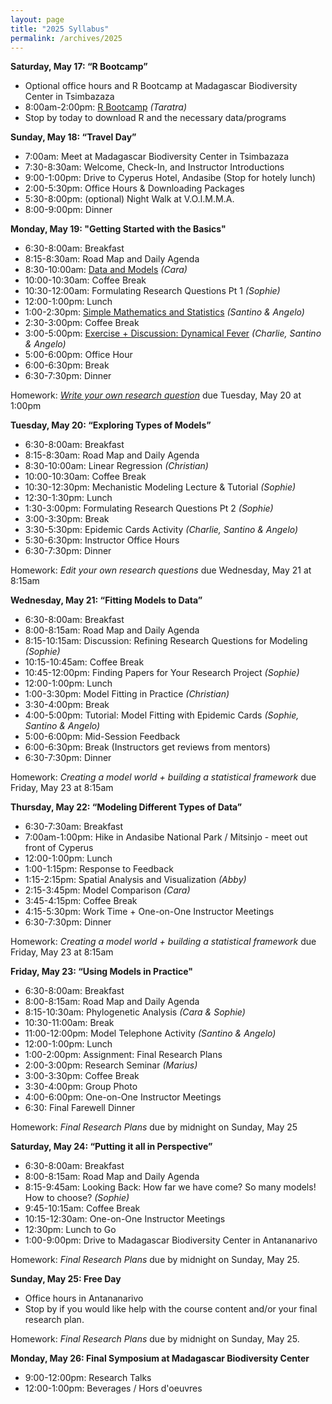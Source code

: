 ```yaml
---
layout: page
title: "2025 Syllabus"
permalink: /archives/2025
---
```


**Saturday, May 17: “R Bootcamp”**

* Optional office hours and R Bootcamp at Madagascar Biodiversity Center in Tsimbazaza
* 8:00am-2:00pm: [R Bootcamp](/assets/2025/Activities/R_Bootcamp.zip) _(Taratra)_
* Stop by today to download R and the necessary data/programs

**Sunday, May 18: “Travel Day”**

* 7:00am: Meet at Madagascar Biodiversity Center in Tsimbazaza
* 7:30-8:30am: Welcome, Check-In, and Instructor Introductions
* 9:00-1:00pm: Drive to Cyperus Hotel, Andasibe (Stop for hotely lunch)
* 2:00-5:30pm: Office Hours & Downloading Packages
* 5:30-8:00pm: (optional) Night Walk at V.O.I.M.M.A.
* 8:00-9:00pm: Dinner

**Monday, May 19: "Getting Started with the Basics"**

* 6:30-8:00am: Breakfast
* 8:15-8:30am: Road Map and Daily Agenda
* 8:30-10:00am: [Data and Models](/assets/2025/Lectures/Data_and_Models_2025.pdf) _(Cara)_
* 10:00-10:30am: Coffee Break
* 10:30-12:00am: Formulating Research Questions Pt 1 _(Sophie)_
* 12:00-1:00pm: Lunch
* 1:00-2:30pm: [Simple Mathematics and Statistics](/assets/2025/Lectures/Basic_Stats_2025.pdf) _(Santino & Angelo)_
* 2:30-3:00pm: Coffee Break
* 3:00-5:00pm: [Exercise + Discussion: Dynamical Fever](/assets/2025/Activities/Dynamical_Fever.zip) _(Charlie, Santino & Angelo)_
* 5:00-6:00pm: Office Hour
* 6:00-6:30pm: Break
* 6:30-7:30pm: Dinner

Homework: [*Write your own research question*](/assets/2025/Activities/HW_Formulating_Research_Questions_1.pdf) due Tuesday, May 20 at 1:00pm

**Tuesday, May 20: “Exploring Types of Models”**

* 6:30-8:00am: Breakfast
* 8:15-8:30am: Road Map and Daily Agenda
* 8:30-10:00am: Linear Regression _(Christian)_
* 10:00-10:30am: Coffee Break
* 10:30-12:30pm: Mechanistic Modeling Lecture & Tutorial _(Sophie)_
* 12:30-1:30pm: Lunch
* 1:30-3:00pm: Formulating Research Questions Pt 2 _(Sophie)_
* 3:00-3:30pm: Break
* 3:30-5:30pm: Epidemic Cards Activity _(Charlie, Santino & Angelo)_
* 5:30-6:30pm: Instructor Office Hours
* 6:30-7:30pm: Dinner

Homework: *Edit your own research questions* due Wednesday, May 21 at 8:15am

**Wednesday, May 21: “Fitting Models to Data”**

* 6:30-8:00am: Breakfast
* 8:00-8:15am: Road Map and Daily Agenda 
* 8:15-10:15am: Discussion: Refining Research Questions for Modeling _(Sophie)_
* 10:15-10:45am: Coffee Break
* 10:45-12:00pm: Finding Papers for Your Research Project _(Sophie)_
* 12:00-1:00pm: Lunch
* 1:00-3:30pm: Model Fitting in Practice _(Christian)_
* 3:30-4:00pm: Break
* 4:00-5:00pm: Tutorial: Model Fitting with Epidemic Cards _(Sophie, Santino & Angelo)_
* 5:00-6:00pm: Mid-Session Feedback 
* 6:00-6:30pm: Break (Instructors get reviews from mentors)
* 6:30-7:30pm: Dinner

Homework: *Creating a model world + building a statistical framework* due Friday, May 23 at 8:15am

**Thursday, May 22: “Modeling Different Types of Data”**

* 6:30-7:30am: Breakfast
* 7:00am-1:00pm: Hike in Andasibe National Park / Mitsinjo - meet out front of Cyperus
* 12:00-1:00pm: Lunch
* 1:00-1:15pm: Response to Feedback 
* 1:15-2:15pm: Spatial Analysis and Visualization _(Abby)_
* 2:15-3:45pm: Model Comparison _(Cara)_
* 3:45-4:15pm: Coffee Break
* 4:15-5:30pm: Work Time + One-on-One Instructor Meetings
* 6:30-7:30pm: Dinner

Homework: *Creating a model world + building a statistical framework* due Friday, May 23 at 8:15am

**Friday, May 23: “Using Models in Practice"**

* 6:30-8:00am: Breakfast
* 8:00-8:15am: Road Map and Daily Agenda 
* 8:15-10:30am: Phylogenetic Analysis _(Cara & Sophie)_
* 10:30-11:00am: Break
* 11:00-12:00pm: Model Telephone Activity _(Santino & Angelo)_ 
* 12:00-1:00pm: Lunch
* 1:00-2:00pm: Assignment: Final Research Plans 
* 2:00-3:00pm: Research Seminar _(Marius)_ 
* 3:00-3:30pm: Coffee Break
* 3:30-4:00pm: Group Photo
* 4:00-6:00pm: One-on-One Instructor Meetings 
* 6:30: Final Farewell Dinner  

Homework: *Final Research Plans* due by midnight on Sunday, May 25


**Saturday, May 24: “Putting it all in Perspective”**

* 6:30-8:00am: Breakfast
* 8:00-8:15am: Road Map and Daily Agenda
* 8:15-9:45am: Looking Back: How far we have come? So many models! How to choose? _(Sophie)_
* 9:45-10:15am: Coffee Break
* 10:15-12:30am: One-on-One Instructor Meetings
* 12:30pm: Lunch to Go
* 1:00-9:00pm: Drive to Madagascar Biodiversity Center in Antananarivo

Homework: *Final Research Plans* due by midnight on Sunday, May 25.

**Sunday, May 25: Free Day**

* Office hours in Antananarivo
* Stop by if you would like help with the course content and/or your final research plan.

Homework: *Final Research Plans* due by midnight on Sunday, May 25.

**Monday, May 26: Final Symposium at Madagascar Biodiversity Center**

* 9:00-12:00pm: Research Talks
* 12:00-1:00pm: Beverages / Hors d'oeuvres


